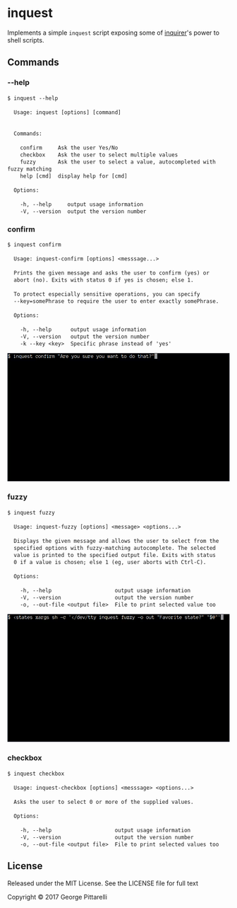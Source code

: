 # inquest

Implements a simple `inquest` script exposing some
of [inquirer](https://github.com/sboudrias/Inquirer.js)'s power to
shell scripts.

## Commands

### --help

```
$ inquest --help

  Usage: inquest [options] [command]


  Commands:

    confirm     Ask the user Yes/No
    checkbox    Ask the user to select multiple values
    fuzzy       Ask the user to select a value, autocompleted with fuzzy matching
    help [cmd]  display help for [cmd]

  Options:

    -h, --help     output usage information
    -V, --version  output the version number

```

### confirm

```
$ inquest confirm

  Usage: inquest-confirm [options] <messsage...>

  Prints the given message and asks the user to confirm (yes) or
  abort (no). Exits with status 0 if yes is chosen; else 1.

  To protect especially sensitive operations, you can specify
  --key=somePhrase to require the user to enter exactly somePhrase.

  Options:

    -h, --help      output usage information
    -V, --version   output the version number
    -k --key <key>  Specific phrase instead of 'yes'

```

![confirm demo](docs/inquest-confirm-demo.gif?raw=true)

### fuzzy

```
$ inquest fuzzy

  Usage: inquest-fuzzy [options] <message> <options...>

  Displays the given message and allows the user to select from the
  specified options with fuzzy-matching autocomplete. The selected
  value is printed to the specified output file. Exits with status
  0 if a value is chosen; else 1 (eg, user aborts with Ctrl-C).

  Options:

    -h, --help                    output usage information
    -V, --version                 output the version number
    -o, --out-file <output file>  File to print selected value too

```

![fuzzy demo](docs/inquest-fuzzy-demo.gif?raw=true)

### checkbox

```
$ inquest checkbox

  Usage: inquest-checkbox [options] <messsage> <options...>

  Asks the user to select 0 or more of the supplied values.

  Options:

    -h, --help                    output usage information
    -V, --version                 output the version number
    -o, --out-file <output file>  File to print selected values too

```

## License

Released under the MIT License. See the LICENSE file for full text

Copyright © 2017 George Pittarelli
